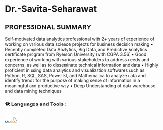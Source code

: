 # Dr.-Savita-Seharawat
## PROFESSIONAL SUMMARY
Self-motivated data analytics professional with 2+ years of experience of working on 
various data science projects for business decision making
• Recently completed Data Analytics, Big Data, and Predictive Analytics certificate 
program from Ryerson University (with CGPA 3.56)
• Good experience of working with various stakeholders to address needs and concerns,
as well as to disseminate technical information and data
• Highly proficient in using data analytics and visualization softwares such as Python, R,
SQL, SAS, Power BI, and Mathematica to analyze data and identify trends for the
purpose of making sense of information in a meaningful and productive way
• Deep Understanding of data warehouse and data mining techniques
### :hammer_and_wrench: Languages and Tools :
<img src="https://github.com/devicons/devicon/blob/master/icons/mysql/mysql-original-wordmark.svg" title="MySQL"  alt="MySQL" width="40" height="40"/>&nbsp;
